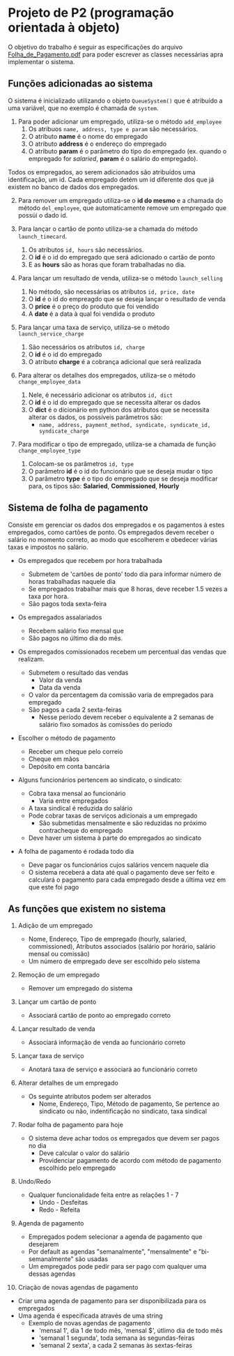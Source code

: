 # Projeto de P2 (programação orientada à objeto)

O objetivo do trabalho é seguir as especificações do arquivo [Folha_de_Pagamento.pdf] para poder escrever as classes necessárias apra implementar o sistema.

[Folha_de_Pagamento.pdf]: <./Folha_de_Pagamento.pdf>

## Funções adicionadas ao sistema

O sistema é inicializado utilizando o objeto `QueueSystem()` que é atribuído a uma variável, que no exemplo é chamada de `system`.

1. Para poder adicionar um empregado, utiliza-se o método `add_employee`
   1. Os atribuos `name, address, type e param` são necessários. 
   2. O atributo **name** é o nome do empregado
   3. O atributo **address** é o endereço do empregado
   4. O atributo **param** é o parâmetro do tipo do empregado (ex. quando o empregado for *salaried*, **param** é o salário do empregado).

Todos os empregados, ao serem adicionados são atribuídos uma identificação, um id. Cada empregado detém um id diferente dos que já existem no banco de dados dos empregados.

2. Para remover um empregado utiliza-se o **id do mesmo** e a chamada do método `del_employee`, que automaticamente remove um empregado que possúi o dado id.

3. Para lançar o cartão de ponto utiliza-se a chamada do método `launch_timecard`. 
   1. Os atributos `id, hours` são necessãrios.
   2. O **id** é o id do empregado que será adicionado o cartão de ponto 
   3. E as **hours** são as horas que foram trabalhadas no dia.

4. Para lançar um resultado de venda, utiliza-se o método `launch_selling`
   1. No método, são necessárias os atributos `id, price, date`
   2. O **id** é o id do empreagdo que se deseja lançar o resultado de venda
   3. O **price** é o preço do produto que foi vendido
   4. A **date** é a data à qual foi vendida o produto

5. Para lançar uma taxa de serviço, utiliza-se o método `launch_service_charge`
   1. São necessários os atributos `id, charge`
   2. O **id** é o id do empregado
   3. O atributo **charge** é a cobrança adicional que será realizada

6. Para alterar os detalhes dos empregados, utiliza-se o método `change_employee_data`
   1. Nele, é necessário adicionar os atributos `id, dict`
   2. O **id** é o id do empregado que se necessita alterar os dados
   3. O **dict** é o dicionário em python dos atributos que se necessita alterar os dados, os possíveis parâmetros são:
      * `name, address, payment_method, syndicate, syndicate_id, syndicate_charge`

7. Para modificar o tipo de empregado, utiliza-se a chamada de função `change_employee_type`
   1. Colocam-se os parâmetros `id, type`
   2. O parâmetro **id** é o id do funcionário que se deseja mudar o tipo
   3. O parâmetro **type** é o tipo do empregado que se deseja modificar para, os tipos são: **Salaried**, **Commissioned**, **Hourly**
   

## Sistema de folha de pagamento

Consiste em gerenciar os dados dos empregados e os pagamentos à estes empregados, como cartões de ponto. Os empregados devem receber o salário no momento correto, ao modo que escolherem e obedecer várias taxas e impostos no salário.

* Os empregados que recebem por hora trabalhada
   * Submetem de 'cartões de ponto' todo dia para informar número de horas trabalhadas naquele dia
   * Se empregados trabalhar mais que 8 horas, deve receber 1.5 vezes a taxa por hora. 
   * São pagos toda sexta-feira

* Os empregados assalariados
  *  Recebem salário fixo mensal que
  *  São pagos no último dia do mês.

* Os empregados comissionados recebem um percentual das vendas que realizam.
  * Submetem o resultado das vendas
    * Valor da venda
    * Data da venda
  * O valor da percentagem da comissão varia de empregados para empregado
  * São pagos a cada 2 sexta-feiras
    * Nesse período devem receber o equivalente a 2 semanas de salário fixo somados às comissões do período

* Escolher o método de pagamento
  * Receber um cheque pelo correio
  * Cheque em mãos
  * Depósito em conta bancária

* Alguns funcionários pertencem ao sindicato, o sindicato:
  * Cobra taxa mensal ao funcionário
    * Varia entre empregados
  * A taxa sindical é reduzida do salário
  * Pode cobrar taxas de serviços adicionais a um empregado
    * São submetidas mensalmente e são reduzidas no próximo contracheque do empregado
  * Deve haver um sistema à parte do empregados ao sindicato
  
* A folha de pagamento é rodada todo dia
  * Deve pagar os funcionários cujos salários vencem naquele dia
  * O sistema receberá a data até qual o pagamento deve ser feito e calculará o pagamento para cada empregado desde a última vez em que este foi pago


## As funções que existem no sistema

1. Adição de um empregado
   * Nome, Endereço, Tipo de empregado (hourly, salaried, commissioned), Atributos associados (salário por horário, salário mensal ou comissão)
   * Um número de empregado deve ser escolhido pelo sistema

2. Remoção de um empregado
   * Remover um empregado do sistema

3. Lançar um cartão de ponto
   * Associará cartão de ponto ao empregado correto

4. Lançar resultado de venda
   * Associará informação de venda ao funcionário correto

5. Lançar taxa de serviço
   * Anotará taxa de serviço e associará ao funcionário correto

6. Alterar detalhes de um empregado
   * Os seguinte atributos podem ser alterados
     * Nome, Endereço, Tipo, Método de pagamento, Se pertence ao sindicato ou não, indentificação no sindicato, taxa sindical

7. Rodar folha de pagamento para hoje
   * O sistema deve achar todos os empregados que devem ser pagos no dia
     * Deve calcular o valor do salário
     * Providenciar pagamento de acordo com método de pagamento escolhido pelo empregado

8. Undo/Redo
   * Qualquer funcionalidade feita entre as relações 1 - 7
     * Undo - Desfeitas
     * Redo - Refeita

9. Agenda de pagamento
   * Empregados podem selecionar a agenda de pagamento que desejarem
   * Por default as agendas "semanalmente", "mensalmente" e "bi-semanalmente" são usadas
   * Um empregados pode pedir para ser pago com qualquer uma dessas agendas

10. Criação de novas agendas de pagamento
   * Criar uma agenda de pagamento para ser disponibilizada para os empregados
   * Uma agenda é especificada através de uma string
     * Exemplo de novas agendas de pagamento
       * 'mensal 1', dia 1 de todo mês, 'mensal $', útlimo dia de todo mês
       * 'semanal 1 segunda', toda semana às segundas-feiras
       * 'semanal 2 sexta', a cada 2 semanas às sextas-feiras
